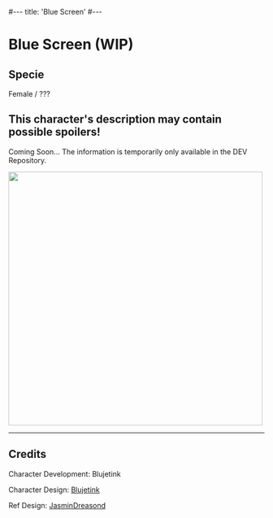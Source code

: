 #---
title: 'Blue Screen'
#---

# Blue Screen (WIP)

## Specie

Female / ???

## This character's description may contain possible spoilers!

Coming Soon...
The information is temporarily only available in the DEV Repository.

<img src="/img/characters/blue-screen/ref.jpg" height="500">

<hr/>

## Credits

Character Development: Blujetink

Character Design: <a href="https://derpibooru.org/tags/artist-colon-acersiii" target="_blank">Blujetink</a>

Ref Design: <a href="https://derpibooru.org/tags/artist-colon-jasmindreasond" target="_blank">JasminDreasond</a>